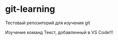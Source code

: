 # git-learning
Тестовый репозиторий для изучения git

Изучение команд
Текст, добавленный в VS Code!!!